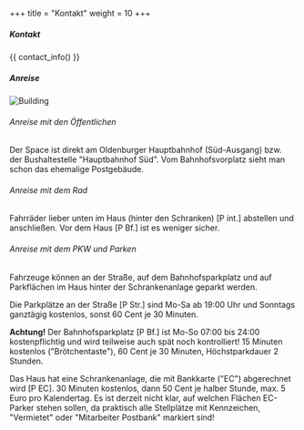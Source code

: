 +++
title = "Kontakt"
weight = 10
+++

##### Kontakt
{{ contact_info() }}

##### Anreise

![Building](/media/img/building.jpg)

###### Anreise mit den Öffentlichen

Der Space ist direkt am Oldenburger Hauptbahnhof (Süd-Ausgang) bzw. der Bushaltestelle "Hauptbahnhof Süd". Vom
Bahnhofsvorplatz sieht man schon das ehemalige Postgebäude.

###### Anreise mit dem Rad

Fahrräder lieber unten im Haus (hinter den Schranken) [P int.] abstellen und anschließen. Vor dem Haus [P Bf.] ist es
weniger sicher.

###### Anreise mit dem PKW und Parken

Fahrzeuge können an der Straße, auf dem Bahnhofsparkplatz und auf Parkflächen im Haus hinter der Schrankenanlage geparkt
werden.

Die Parkplätze an der Straße [P Str.] sind Mo-Sa ab 19:00 Uhr und Sonntags ganztägig kostenlos, sonst 60 Cent je 30
Minuten.

**Achtung!** Der Bahnhofsparkplatz [P Bf.] ist Mo-So 07:00 bis 24:00 kostenpflichtig und wird teilweise auch spät noch
kontrolliert! 15 Minuten kostenlos ("Brötchentaste"), 60 Cent je 30 Minuten, Höchstparkdauer 2 Stunden.

Das Haus hat eine Schrankenanlage, die mit Bankkarte ("EC") abgerechnet wird [P EC]. 30 Minuten kostenlos, dann 50 Cent
je halber Stunde, max. 5 Euro pro Kalendertag. Es ist derzeit nicht klar, auf welchen Flächen EC-Parker stehen sollen,
da praktisch alle Stellplätze mit Kennzeichen, "Vermietet" oder "Mitarbeiter Postbank" markiert sind! 